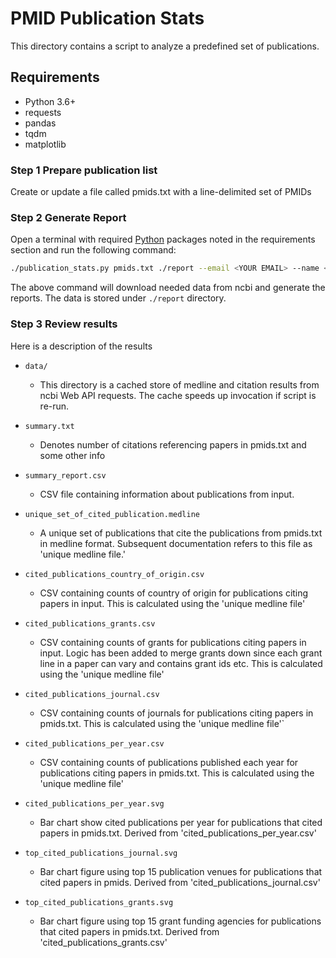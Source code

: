 # PMID Publication Stats

This directory contains a script to analyze a predefined set of publications.

## Requirements

 * Python 3.6+
 * requests
 * pandas
 * tqdm
 * matplotlib

### Step 1 Prepare publication list

Create or update a file called pmids.txt with a line-delimited set of PMIDs

### Step 2 Generate Report

Open a terminal with required [Python](https://python.org) packages noted
in the requirements section and run the following command:

```Bash
./publication_stats.py pmids.txt ./report --email <YOUR EMAIL> --name <YOUR PROJECT> -vvv
```

The above command will download needed data from ncbi and generate the reports. The data
is stored under `./report` directory.


### Step 3 Review results

Here is a description of the results

 * `data/`
 
   * This directory is a cached store of medline and citation results from
     ncbi Web API requests. The cache speeds up invocation if script is re-run.

 * `summary.txt`

   * Denotes number of citations referencing papers in pmids.txt and some other info
   
 * `summary_report.csv` 
   
    * CSV file containing information about publications from input.

 * `unique_set_of_cited_publication.medline` 
   
    * A unique set of publications that cite the publications from pmids.txt in medline format. Subsequent documentation refers to this file as 'unique medline file.'

 * `cited_publications_country_of_origin.csv`

    * CSV containing counts of country of origin for publications citing papers in input. This is calculated using the 'unique medline file'

 * `cited_publications_grants.csv`

    * CSV containing counts of grants for publications citing papers in input. Logic has been added to merge grants down since each grant line in a paper can vary and contains grant ids etc. This is calculated using the 'unique medline file'

 * `cited_publications_journal.csv`

    * CSV containing counts of journals for publications citing papers in pmids.txt. This is calculated using the 'unique medline file'`
    
 * `cited_publications_per_year.csv`
 
    * CSV containing counts of publications published each year for publications citing papers in pmids.txt. This is calculated using the 'unique medline file'
          
 * `cited_publications_per_year.svg`

    * Bar chart show cited publications per year for publications that cited papers in pmids.txt. Derived from 'cited_publications_per_year.csv'
          
 * `top_cited_publications_journal.svg`
    
    * Bar chart figure using top 15 publication venues for publications that cited papers in pmids. Derived from 'cited_publications_journal.csv' 
    
* `top_cited_publications_grants.svg`
        
    * Bar chart figure using top 15 grant funding agencies for publications that cited papers in pmids.txt. Derived from 'cited_publications_grants.csv'
